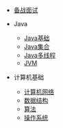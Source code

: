 
* [备战面试](./page/a-1备战面试.md)
  
* Java

  * [Java基础](./page/b-1面试题总结-Java基础.md)
  * [Java集合](./page/b-2Java集合.md)
  * [Java多线程](./page/b-3Java多线程.md)
  * [JVM](./page/b-4jvm.md)

* 计算机基础

  * [计算机网络](./page/c-1计算机网络.md)
  * [数据结构](./page/c-2数据结构.md)
  * [算法](./page/c-3算法.md)
  * [操作系统](./page/c-4操作系统.md)

  

